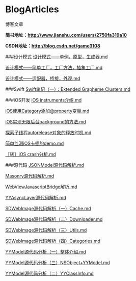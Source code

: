# BlogArticles

博客文章

**简书地址：http://www.jianshu.com/users/2750fa319a10**

**CSDN地址：http://blog.csdn.net/game3108**

###设计模式
[设计模式——单例，原型，生成器.md](https://github.com/game3108/BlogArticles/blob/master/%E8%AE%BE%E8%AE%A1%E6%A8%A1%E5%BC%8F/%E8%AE%BE%E8%AE%A1%E6%A8%A1%E5%BC%8F%E2%80%94%E2%80%94%E5%8D%95%E4%BE%8B%EF%BC%8C%E5%8E%9F%E5%9E%8B%EF%BC%8C%E7%94%9F%E6%88%90%E5%99%A8.md)

[设计模式——简单工厂，工厂方法，抽象工厂.md](https://github.com/game3108/BlogArticles/blob/master/%E8%AE%BE%E8%AE%A1%E6%A8%A1%E5%BC%8F/%E8%AE%BE%E8%AE%A1%E6%A8%A1%E5%BC%8F%E2%80%94%E2%80%94%E7%AE%80%E5%8D%95%E5%B7%A5%E5%8E%82%EF%BC%8C%E5%B7%A5%E5%8E%82%E6%96%B9%E6%B3%95%EF%BC%8C%E6%8A%BD%E8%B1%A1%E5%B7%A5%E5%8E%82.md)

[设计模式——适配器，桥接，外观.md	](https://github.com/game3108/BlogArticles/blob/master/%E8%AE%BE%E8%AE%A1%E6%A8%A1%E5%BC%8F/%E8%AE%BE%E8%AE%A1%E6%A8%A1%E5%BC%8F%E2%80%94%E2%80%94%E9%80%82%E9%85%8D%E5%99%A8%EF%BC%8C%E6%A1%A5%E6%8E%A5%EF%BC%8C%E5%A4%96%E8%A7%82.md)

###Swift
[Swift笔记（一）：Extended Grapheme Clusters.md](https://github.com/game3108/BlogArticles/blob/master/Swift/Swift%E7%AC%94%E8%AE%B0%EF%BC%88%E4%B8%80%EF%BC%89%EF%BC%9AExtended%20Grapheme%20Clusters.md)

###iOS开发
[iOS instruments介绍.md](https://github.com/game3108/BlogArticles/blob/master/iOS%E5%BC%80%E5%8F%91/iOS%20instruments%E4%BB%8B%E7%BB%8D.md)

[iOS使用Category添加@property变量.md](https://github.com/game3108/BlogArticles/blob/master/iOS%E5%BC%80%E5%8F%91/iOS%E4%BD%BF%E7%94%A8Category%E6%B7%BB%E5%8A%A0%40property%E5%8F%98%E9%87%8F.md)

[iOS实现无限后台background的方法.md](https://github.com/game3108/BlogArticles/blob/master/iOS%E5%BC%80%E5%8F%91/iOS%E5%AE%9E%E7%8E%B0%E6%97%A0%E9%99%90%E5%90%8E%E5%8F%B0background%E7%9A%84%E6%96%B9%E6%B3%95.md)

[探索子线程autorelease对象的释放时机.md](https://github.com/game3108/BlogArticles/blob/master/iOS%E5%BC%80%E5%8F%91/%E6%8E%A2%E7%B4%A2%E5%AD%90%E7%BA%BF%E7%A8%8Bautorelease%E5%AF%B9%E8%B1%A1%E7%9A%84%E9%87%8A%E6%94%BE%E6%97%B6%E6%9C%BA.md)

[简单监测iOS卡顿的demo.md](https://github.com/game3108/BlogArticles/blob/master/iOS%E5%BC%80%E5%8F%91/%E7%AE%80%E5%8D%95%E7%9B%91%E6%B5%8BiOS%E5%8D%A1%E9%A1%BF%E7%9A%84demo.md)

[［转］iOS crash分析.md](https://github.com/game3108/BlogArticles/blob/master/iOS%E5%BC%80%E5%8F%91/%EF%BC%BB%E8%BD%AC%EF%BC%BDiOS%20crash%E5%88%86%E6%9E%90.md)

###源代码
[JSONModel源代码解析.md](https://github.com/game3108/BlogArticles/tree/master/%E6%BA%90%E4%BB%A3%E7%A0%81)

[Masonry源代码解析.md](https://github.com/game3108/BlogArticles/blob/master/%E6%BA%90%E4%BB%A3%E7%A0%81/Masonry%E6%BA%90%E4%BB%A3%E7%A0%81%E8%A7%A3%E6%9E%90.md)

[WebViewJavascriptBridge解析.md](https://github.com/game3108/BlogArticles/blob/master/%E6%BA%90%E4%BB%A3%E7%A0%81/WebViewJavascriptBridge%E8%A7%A3%E6%9E%90.md)

[YYAsyncLayer源代码解析.md](https://github.com/game3108/BlogArticles/blob/master/%E6%BA%90%E4%BB%A3%E7%A0%81/YYAsyncLayer%E6%BA%90%E4%BB%A3%E7%A0%81%E8%A7%A3%E6%9E%90.md)

[SDWebImage源代码解析（一）Cache.md](https://github.com/game3108/BlogArticles/blob/master/%E6%BA%90%E4%BB%A3%E7%A0%81/SDWebImage%E6%BA%90%E4%BB%A3%E7%A0%81%E8%A7%A3%E6%9E%90%EF%BC%88%E4%B8%80%EF%BC%89Cache.md)

[SDWebImage源代码解析（二）Downloader.md](https://github.com/game3108/BlogArticles/blob/master/%E6%BA%90%E4%BB%A3%E7%A0%81/SDWebImage%E6%BA%90%E4%BB%A3%E7%A0%81%E8%A7%A3%E6%9E%90%EF%BC%88%E4%BA%8C%EF%BC%89Downloader.md)

[SDWebImage源代码解析（三）Utils.md](https://github.com/game3108/BlogArticles/tree/master/%E6%BA%90%E4%BB%A3%E7%A0%81)

[SDWebImage源代码解析（四）Categories.md](https://github.com/game3108/BlogArticles/blob/master/%E6%BA%90%E4%BB%A3%E7%A0%81/SDWebImage%E6%BA%90%E4%BB%A3%E7%A0%81%E8%A7%A3%E6%9E%90%EF%BC%88%E5%9B%9B%EF%BC%89Categories.md)

[YYModel源代码分析（一）整体介绍.md](https://github.com/game3108/BlogArticles/blob/master/%E6%BA%90%E4%BB%A3%E7%A0%81/YYModel%E6%BA%90%E4%BB%A3%E7%A0%81%E5%88%86%E6%9E%90%EF%BC%88%E4%B8%80%EF%BC%89%E6%95%B4%E4%BD%93%E4%BB%8B%E7%BB%8D.md)

[YYModel源代码分析（三）NSObject+YYModel.md](https://github.com/game3108/BlogArticles/blob/master/%E6%BA%90%E4%BB%A3%E7%A0%81/YYModel%E6%BA%90%E4%BB%A3%E7%A0%81%E5%88%86%E6%9E%90%EF%BC%88%E4%B8%89%EF%BC%89NSObject%2BYYModel.md)

[YYModel源代码分析（二）YYClassInfo.md](https://github.com/game3108/BlogArticles/blob/master/%E6%BA%90%E4%BB%A3%E7%A0%81/YYModel%E6%BA%90%E4%BB%A3%E7%A0%81%E5%88%86%E6%9E%90%EF%BC%88%E4%BA%8C%EF%BC%89YYClassInfo.md)
